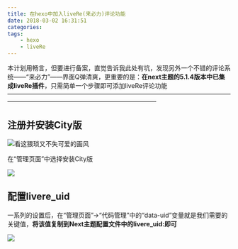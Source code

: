 ```yaml
---
title: 在hexo中加入liveRe(来必力)评论功能
date: 2018-03-02 16:31:51
categories: 
tags:
	- hexo
	- liveRe
---
```



本计划用畅言，但要进行备案，直觉告诉我此处有坑，发现另外一个不错的评论系统——“来必力”——界面Q弹清爽，更重要的是：**在next主题的5.1.4版本中已集成liveRe插件**，只需简单一个步骤即可添加liveRe评论功能
————————————————————————————————————————————————————————————
## 注册并安装City版 ##


![看这猥琐又不失可爱的画风](http://p7wcdketk.bkt.clouddn.com/18-4-30/29128334.jpg)

在“管理页面”中选择安装City版

![](http://p7wcdketk.bkt.clouddn.com/18-4-30/47859752.jpg)

## 配置livere_uid ##

一系列的设置后，在“管理页面”->“代码管理”中的“data-uid”变量就是我们需要的关键值，**将该值复制到Next主题配置文件中的livere_uid:即可**

![](http://p7wcdketk.bkt.clouddn.com/18-4-30/76153538.jpg)